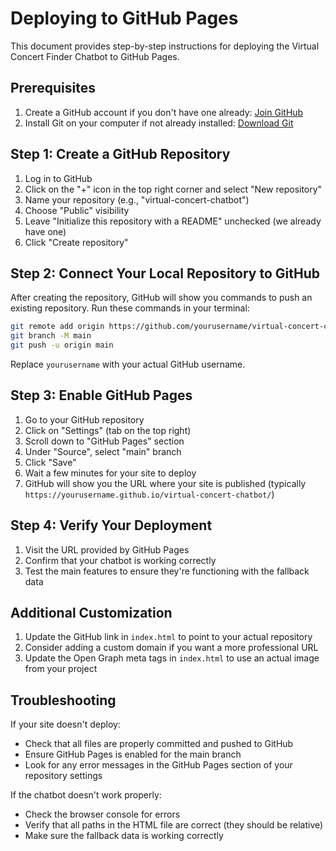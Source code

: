 # Deploying to GitHub Pages

This document provides step-by-step instructions for deploying the Virtual Concert Finder Chatbot to GitHub Pages.

## Prerequisites

1. Create a GitHub account if you don't have one already: [Join GitHub](https://github.com/join)
2. Install Git on your computer if not already installed: [Download Git](https://git-scm.com/downloads)

## Step 1: Create a GitHub Repository

1. Log in to GitHub
2. Click on the "+" icon in the top right corner and select "New repository"
3. Name your repository (e.g., "virtual-concert-chatbot")
4. Choose "Public" visibility
5. Leave "Initialize this repository with a README" unchecked (we already have one)
6. Click "Create repository"

## Step 2: Connect Your Local Repository to GitHub

After creating the repository, GitHub will show you commands to push an existing repository. Run these commands in your terminal:

```bash
git remote add origin https://github.com/yourusername/virtual-concert-chatbot.git
git branch -M main
git push -u origin main
```

Replace `yourusername` with your actual GitHub username.

## Step 3: Enable GitHub Pages

1. Go to your GitHub repository
2. Click on "Settings" (tab on the top right)
3. Scroll down to "GitHub Pages" section
4. Under "Source", select "main" branch
5. Click "Save"
6. Wait a few minutes for your site to deploy
7. GitHub will show you the URL where your site is published (typically `https://yourusername.github.io/virtual-concert-chatbot/`)

## Step 4: Verify Your Deployment

1. Visit the URL provided by GitHub Pages
2. Confirm that your chatbot is working correctly
3. Test the main features to ensure they're functioning with the fallback data

## Additional Customization

1. Update the GitHub link in `index.html` to point to your actual repository
2. Consider adding a custom domain if you want a more professional URL
3. Update the Open Graph meta tags in `index.html` to use an actual image from your project

## Troubleshooting

If your site doesn't deploy:
- Check that all files are properly committed and pushed to GitHub
- Ensure GitHub Pages is enabled for the main branch
- Look for any error messages in the GitHub Pages section of your repository settings

If the chatbot doesn't work properly:
- Check the browser console for errors
- Verify that all paths in the HTML file are correct (they should be relative)
- Make sure the fallback data is working correctly 